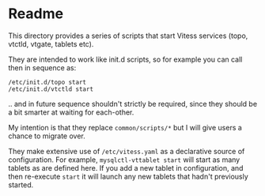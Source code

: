 # Readme

This directory provides a series of scripts that start Vitess services (topo, vtctld, vtgate, tablets etc).

They are intended to work like init.d scripts, so for example you can call then in sequence as:
```
/etc/init.d/topo start
/etc/init.d/vtctld start
```

.. and in future sequence shouldn't strictly be required, since they should be a bit smarter at waiting for each-other.

My intention is that they replace `common/scripts/*` but I will give users a chance to migrate over.

They make extensive use of `/etc/vitess.yaml` as a declarative source of configuration. For example, `mysqlctl-vttablet start` will start as many tablets as are defined here. If you add a new tablet in configuration, and then re-execute `start` it will launch any new tablets that hadn't previously started.
